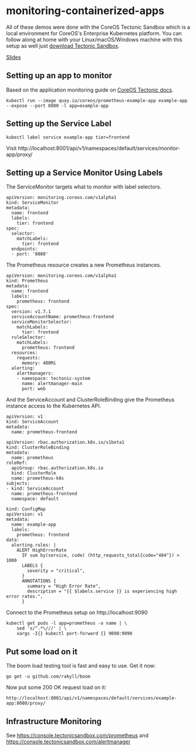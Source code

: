 # monitoring-containerized-apps

All of these demos were done with the CoreOS Tectonic Sandbox which is a local environment for CoreOS's Enterprise Kubernetes platform. You can follow along at home with your Linux/macOS/Windows machine with this setup as well just [download Tectonic Sandbox](https://coreos.com/tectonic/sandbox).

[Slides](https://docs.google.com/presentation/d/1y0TYNiwpjFMjTgg7eBM5kz59Fey4r0Yj9IgQcNHDsDY/edit#slide=id.g28a5cb30c5_0_8197)

## Setting up an app to monitor

Based on the application monitoring guide on [CoreOS Tectonic
docs](https://coreos.com/tectonic/docs/latest/tectonic-prometheus-operator/user-guides/application-monitoring.html).

```
kubectl run --image quay.io/coreos/prometheus-example-app example-app --expose --port 8080 -l app=example-app
```

## Setting up the Service Label

```
kubectl label service example-app tier=frontend
```

Visit
http://localhost:8001/api/v1/namespaces/default/services/monitor-app/proxy/

## Setting up a Service Monitor Using Labels

The ServiceMonitor targets what to monitor with label selectors.

```
apiVersion: monitoring.coreos.com/v1alpha1
kind: ServiceMonitor
metadata:
  name: frontend
  labels:
    tier: frontend
spec:
  selector:
    matchLabels:
      tier: frontend
  endpoints:
  - port: '8080'
```

The Prometheus resource creates a new Prometheus instances.

```
apiVersion: monitoring.coreos.com/v1alpha1
kind: Prometheus
metadata:
  name: frontend
  labels:
    prometheus: frontend
spec:
  version: v1.7.1
  serviceAccountName: prometheus-frontend
  serviceMonitorSelector:
    matchLabels:
      tier: frontend
  ruleSelector:
    matchLabels:
      prometheus: frontend
  resources:
    requests:
      memory: 400Mi
  alerting:
    alertmanagers:
    - namespace: tectonic-system
      name: alertmanager-main
      port: web
```

And the ServiceAccount and ClusterRoleBinding give the Prometheus instance access to the Kubernetes API.

```
apiVersion: v1
kind: ServiceAccount
metadata:
  name: prometheus-frontend
```

```
apiVersion: rbac.authorization.k8s.io/v1beta1
kind: ClusterRoleBinding
metadata:
  name: prometheus
roleRef:
  apiGroup: rbac.authorization.k8s.io
  kind: ClusterRole
  name: prometheus-k8s
subjects:
- kind: ServiceAccount
  name: prometheus-frontend
  namespace: default
```

```
kind: ConfigMap
apiVersion: v1
metadata:
  name: example-app
  labels:
    prometheus: frontend
data:
  alerting.rules: |
    ALERT HighErrorRate
      IF sum by(service, code) (http_requests_total{code="404"}) > 1000
      LABELS {
        severity = "critical",
      }
      ANNOTATIONS {
        summary = "High Error Rate",
        description = "{{ $labels.service }} is experiencing high error rates.",
      }
```

Connect to the Prometheus setup on http://localhost:9090

```
kubectl get pods -l app=prometheus -o name | \
	sed 's/^.*\///' | \
	xargs -I{} kubectl port-forward {} 9090:9090
```


## Put some load on it

The boom load testing tool is fast and easy to use. Get it now:

```
go get -u github.com/rakyll/boom
```

Now put some 200 OK request load on it:

```
http://localhost:8001/api/v1/namespaces/default/services/example-app:8080/proxy/
```

## Infrastructure Monitoring

See https://console.tectonicsandbox.com/prometheus and https://console.tectonicsandbox.com/alertmanager
